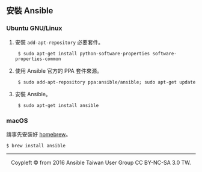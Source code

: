 ## 安裝 Ansible

### Ubuntu GNU/Linux

1. 安裝 `add-apt-repository` 必要套件。

        $ sudo apt-get install python-software-properties software-properties-common
    
2. 使用 Ansible 官方的 PPA 套件來源。

        $ sudo add-apt-repository ppa:ansible/ansible; sudo apt-get update
    
3. 安裝 Ansible。    
    
        $ sudo apt-get install ansible

### macOS

請事先安裝好 [homebrew](http://brew.sh/index_zh-tw.html)。

    $ brew install ansible

----

<div style="text-align: center;">
Coypleft © from 2016 Ansible Taiwan User Group CC BY-NC-SA 3.0 TW.
</div>

